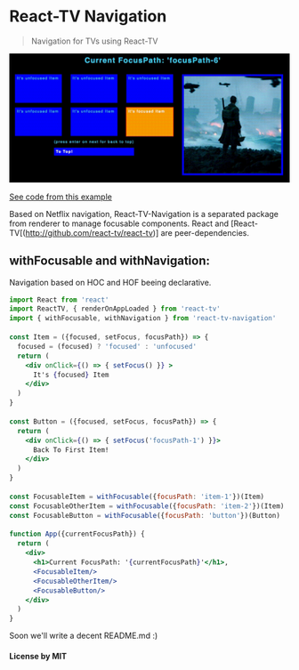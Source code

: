 # React-TV Navigation

> Navigation for TVs using React-TV

![React-TV Navigation Example](images/example.gif)

[See code from this example](https://github.com/react-tv/react-tv/blob/master/examples/navigation/src/App.js)

Based on Netflix navigation, React-TV-Navigation is a separated package from renderer to manage focusable components. React and [React-TV[(http://github.com/react-tv/react-tv)] are peer-dependencies.

## withFocusable and withNavigation:

Navigation based on HOC and HOF beeing declarative.

```jsx
import React from 'react'
import ReactTV, { renderOnAppLoaded } from 'react-tv'
import { withFocusable, withNavigation } from 'react-tv-navigation'

const Item = ({focused, setFocus, focusPath}) => {
  focused = (focused) ? 'focused' : 'unfocused'
  return (
    <div onClick={() => { setFocus() }} >
      It's {focused} Item
    </div>
  )
}

const Button = ({focused, setFocus, focusPath}) => {
  return (
    <div onClick={() => { setFocus('focusPath-1') }}>
      Back To First Item!
    </div>
  )
}

const FocusableItem = withFocusable({focusPath: 'item-1'})(Item)
const FocusableOtherItem = withFocusable({focusPath: 'item-2'})(Item)
const FocusableButton = withFocusable({focusPath: 'button'})(Button)

function App({currentFocusPath}) {
  return (
    <div>
      <h1>Current FocusPath: '{currentFocusPath}'</h1>,
      <FocusableItem/>
      <FocusableOtherItem/>
      <FocusableButton/>
    </div>
  )
}
```

Soon we'll write a decent README.md :)

#### License by MIT

